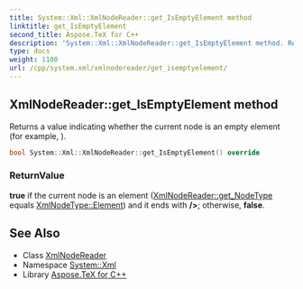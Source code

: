 ```yaml
---
title: System::Xml::XmlNodeReader::get_IsEmptyElement method
linktitle: get_IsEmptyElement
second_title: Aspose.TeX for C++
description: 'System::Xml::XmlNodeReader::get_IsEmptyElement method. Returns a value indicating whether the current node is an empty element (for example, <MyElement/>) in C++.'
type: docs
weight: 1100
url: /cpp/system.xml/xmlnodereader/get_isemptyelement/
---
```

## XmlNodeReader::get_IsEmptyElement method


Returns a value indicating whether the current node is an empty element (for example, **<MyElement/>**).

```cpp
bool System::Xml::XmlNodeReader::get_IsEmptyElement() override
```


### ReturnValue

**true** if the current node is an element ([XmlNodeReader::get_NodeType](../get_nodetype/) equals [XmlNodeType::Element](../../xmlnodetype/)) and it ends with **/>**; otherwise, **false**.

## See Also

* Class [XmlNodeReader](../)
* Namespace [System::Xml](../../)
* Library [Aspose.TeX for C++](../../../)
